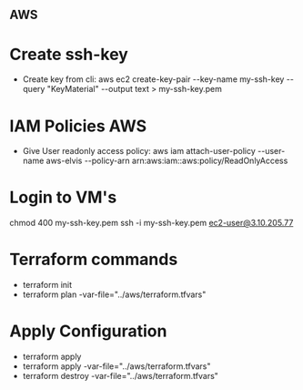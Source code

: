 ## AWS
# Create ssh-key #
- Create key from cli:
    aws ec2 create-key-pair --key-name my-ssh-key --query "KeyMaterial" --output text > my-ssh-key.pem

# IAM Policies AWS
- Give User readonly access policy:
    aws iam attach-user-policy --user-name aws-elvis --policy-arn arn:aws:iam::aws:policy/ReadOnlyAccess

# Login to VM's
chmod 400 my-ssh-key.pem
ssh -i my-ssh-key.pem ec2-user@3.10.205.77

# Terraform commands
- terraform init
- terraform plan -var-file="../aws/terraform.tfvars"
# Apply Configuration
- terraform apply
- terraform apply -var-file="../aws/terraform.tfvars"
- terraform destroy -var-file="../aws/terraform.tfvars"